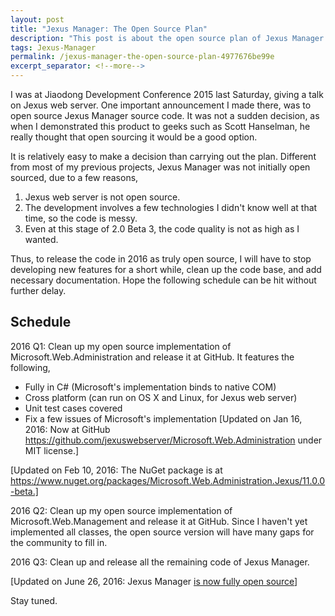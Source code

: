 ```yaml
---
layout: post
title: "Jexus Manager: The Open Source Plan"
description: "This post is about the open source plan of Jexus Manager."
tags: Jexus-Manager
permalink: /jexus-manager-the-open-source-plan-4977676be99e
excerpt_separator: <!--more-->
---
```

I was at Jiaodong Development Conference 2015 last Saturday, giving a talk on Jexus web server. One important announcement I made there, was to open source Jexus Manager source code. It was not a sudden decision, as when I demonstrated this product to geeks such as Scott Hanselman, he really thought that open sourcing it would be a good option.
<!--more-->

It is relatively easy to make a decision than carrying out the plan. Different from most of my previous projects, Jexus Manager was not initially open sourced, due to a few reasons,

1. Jexus web server is not open source.
1. The development involves a few technologies I didn't know well at that time, so the code is messy.
1. Even at this stage of 2.0 Beta 3, the code quality is not as high as I wanted.

Thus, to release the code in 2016 as truly open source, I will have to stop developing new features for a short while, clean up the code base, and add necessary documentation. Hope the following schedule can be hit without further delay.

## Schedule

2016 Q1: Clean up my open source implementation of Microsoft.Web.Administration and release it at GitHub. It features the following,

* Fully in C# (Microsoft's implementation binds to native COM)
* Cross platform (can run on OS X and Linux, for Jexus web server)
* Unit test cases covered
* Fix a few issues of Microsoft's implementation
[Updated on Jan 16, 2016: Now at GitHub https://github.com/jexuswebserver/Microsoft.Web.Administration under MIT license.]

[Updated on Feb 10, 2016: The NuGet package is at https://www.nuget.org/packages/Microsoft.Web.Administration.Jexus/11.0.0-beta.]

2016 Q2: Clean up my open source implementation of Microsoft.Web.Management and release it at GitHub. Since I haven't yet implemented all classes, the open source version will have many gaps for the community to fill in.

2016 Q3: Clean up and release all the remaining code of Jexus Manager.

[Updated on June 26, 2016: Jexus Manager [is now fully open source](jexus-manager-is-now-open-source-a48fef80a6e7)]

Stay tuned.